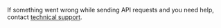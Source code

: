 If something went wrong while sending API requests and you need help, contact [technical support](../../support/overview.md).

